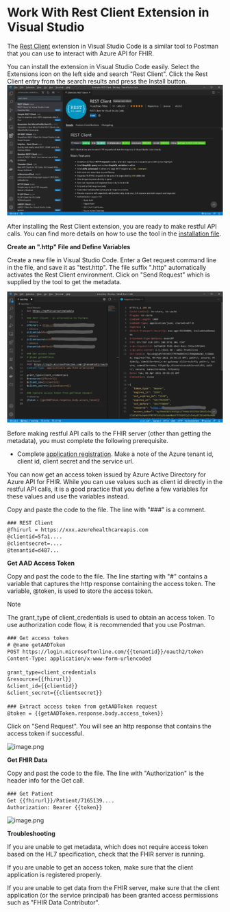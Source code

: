 # Work With Rest Client Extension in Visual Studio

The [Rest Client](https://marketplace.visualstudio.com/items?itemName=humao.rest-client) extension in Visual Studio Code is a similar tool to Postman that you can use to interact with Azure API for FHIR. 

You can install the extension in Visual Studio Code easily. Select the Extensions icon on the left side and search "Rest Client". Click the Rest Client entry from the search results and press the Install button.
![image.png](docs/images/rest-client/rest-client-extension.png)

After installing the Rest Client extension, you are ready to make restful API calls. You can find more details on how to use the tool in the [installation file](https://marketplace.visualstudio.com/items?itemName=humao.rest-client). 

**Create an ".http" File and Define Variables**

Create a new file in Visual Studio Code. Enter a Get request command line in the file, and save it as "test.http". The file suffix ".http" automatically activates the Rest Client environment. Click on "Send Request" which is supplied by the tool to get the metadata. 

<img src="docs/images/rest-client/rest-client-config.png">

Before making restful API calls to the FHIR server (other than getting the metadata), you must complete the following prerequisite.

- Complete [application registration](https://docs.microsoft.com/en-us/azure/healthcare-apis/fhir/fhir-app-registration). Make a note of the Azure tenant id, client id, client secret and the service url.

You can now get an access token issued by Azure Active Directory for Azure API for FHIR. While you can use values such as client id directly in the restful API calls, it is a good practice that you define a few variables for these values and use the variables instead. 

Copy and paste the code to the file. The line with "###" is a comment.

```
### REST Client
@fhirurl = https://xxx.azurehealthcareapis.com
@clientid=5fa1....
@clientsecret=....
@tenantid=d487...
```

**Get AAD Access Token**

Copy and past the code to the file. The line starting with "#" contains a variable that captures the http response containing the access token. The variable, @token, is used to store the access token. 

>[!Note] 
>The grant_type of client_credentials is used to obtain an access token. To use authorization code flow, it is recommended that you use Postman. 

```
### Get access token 
# @name getAADToken 
POST https://login.microsoftonline.com/{{tenantid}}/oauth2/token
Content-Type: application/x-www-form-urlencoded

grant_type=client_credentials
&resource={{fhirurl}}
&client_id={{clientid}}
&client_secret={{clientsecret}}

### Extract access token from getAADToken request
@token = {{getAADToken.response.body.access_token}}

```

Click on "Send Request". You will see an http response that contains the access token if successful. 

![image.png](/.attachments/image-0256cf21-b3b1-42d4-8d35-468e4a3bbd9b.png)

**Get FHIR Data**

Copy and past the code to the file. The line with "Authorization" is the header info for the Get call.

```
### Get Patient 
Get {{fhirurl}}/Patient/7165139....
Authorization: Bearer {{token}}
```

![image.png](/.attachments/image-cfcabc67-9da9-4146-a163-8bb9148aa019.png)

**Troubleshooting**

If you are unable to get metadata, which does not require access token based on the HL7 specification, check that the FHIR server is running.

If you are unable to get an access token, make sure that the client application is registered properly.

If you are unable to get data from the FHIR server, make sure that the client application (or the service principal) has been granted access permissions such as "FHIR Data Contributor".

